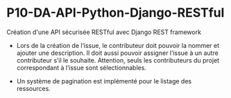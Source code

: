# P10-DA-API-Python-Django-RESTful
Création d'une API sécurisée RESTful avec Django REST framework


- Lors de la création de l’issue, le contributeur doit pouvoir la nommer et ajouter
une description. Il doit aussi pouvoir assigner l’issue à un autre contributeur s’il
le souhaite. Attention, seuls les contributeurs du projet correspondant à l’issue
sont sélectionnables.


- Un système de pagination est implémenté pour le listage des ressources.

